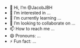 - 👋 Hi, I’m @JacobJBH
- 👀 I’m interested in ...
- 🌱 I’m currently learning ...
- 💞️ I’m looking to collaborate on ...
- 📫 How to reach me ...
- 😄 Pronouns: ...
- ⚡ Fun fact: ...

<!---
JacobJBH/JacobJBH is a ✨ special ✨ repository because its `README.md` (this file) appears on your GitHub profile.
You can click the Preview link to take a look at your changes.
--->

